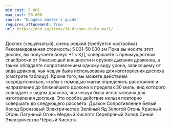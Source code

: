 ```yaml
---
min_cost: 5 001
max_cost: 50 000
source: "Dungeon master's guide"
requires_attunement: True
url: https://dnd.su/items/34-dragon-scale-mail/
---
```


Доспех (чешуйчатый), очень редкий (требуется настройка)
Рекомендованная стоимость: 5 001-50 000 зм
Пока вы носите этот доспех, вы получаете бонус +1 к КД, совершаете с преимуществом спасброски от Ужасающей внешности и оружия дыхания драконов, а также обладаете сопротивлением одному виду урона, зависящему от вида дракона, чья чешуя была использована для изготовления доспеха (смотрите таблицу).
Кроме того, вы можете действием сосредоточиться, чтобы с помощью магии определить расстояние и направление до ближайшего дракона в пределах 30 миль, вид которого совпадает с видом дракона, чья чешуя была использована для изготовления доспеха. Это особое действие нельзя повторно совершать до следующего рассвета.
Дракон
Сопротивление
Белый
Холод
Бронзовый
Электричество
Зелёный
Яд
Золотой
Огонь
Красный
Огонь
Латунный
Огонь
Медный
Кислота
Серебряный
Холод
Синий
Электричество
Чёрный
Кислота